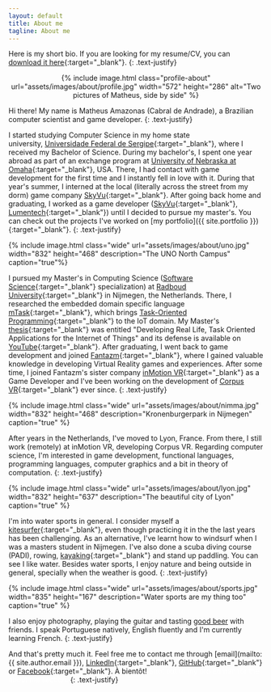 ```yaml
---
layout: default
title: About me
tagline: About me
---
```


Here is my short bio. If you are looking for my resume/CV, you can [download it here](assets/Matheus_Amazonas_Resume.pdf){:target="_blank"}.
{: .text-justify}

<div style="text-align: center">
	{% include image.html class="profile-about" url="assets/images/about/profile.jpg" width="572" height="286" alt="Two pictures of Matheus, side by side" %}
</div>

Hi there! My name is Matheus Amazonas (Cabral de Andrade), a Brazilian computer scientist and game developer.
{: .text-justify}

I started studying Computer Science in my home state university, [Universidade Federal de Sergipe](http://www.ufs.br){:target="_blank"}, where I received my Bachelor of Science. During my bachelor's, I spent one year abroad as part of an exchange program at [University of Nebraska at Omaha](https://www.unomaha.edu){:target="_blank"}, USA. There, I had contact with game development for the first time and I instantly fell in love with it. During that year's summer, I interned at the local (literally across the street from my dorm) game company [SkyVu](http://www.skyvu.net){:target="_blank"}. After going back home and graduating, I worked as a game developer ([SkyVu](http://www.skyvu.net){:target="_blank"}, [Lumentech](http://lumentech.cc){:target="_blank"}) until I decided to pursue my master's. You can check out the projects I've worked on [my portfolio]({{ site.portfolio }}){:target="_blank"}.
{: .text-justify}

{% include image.html class="wide" url="assets/images/about/uno.jpg" width="832" height="468" description="The UNO North Campus" caption="true"%}

I pursued my Master's in Computing Science ([Software Science](https://www.ru.nl/en/education/masters/software-science){:target="_blank"} specialization) at [Radboud University](http://www.ru.nl/english/){:target="_blank"} in Nijmegen, the Netherlands. There, I researched the embedded domain specific language [mTask](https://gitlab.science.ru.nl/mlubbers/mTask){:target="_blank"}, which brings [Task-Oriented Programming](https://link.springer.com/chapter/10.1007/978-3-319-15940-9_5){:target="_blank"} to the IoT domain. My Master's [thesis](https://github.com/matheusamazonas/masterthesis/raw/master/thesis-matheus-andrade.pdf){:target="_blank"} was entitled "Developing Real Life, Task Oriented Applications for the Internet of Things" and its defense is available on [YouTube](https://www.youtube.com/watch?v=a_s4PMywRgw){:target="_blank"}. After graduating, I went back to game development and joined [Fantazm](http://www.fantazm.com){:target="_blank"}, where I gained valuable knowledge in developing Virtual Reality games and experiences. After some time, I joined Fantazm's sister company [inMotion VR](https://inmotionvr.com){:target="_blank"} as a Game Developer and I've been working on the development of [Corpus VR](https://corpusvr.com){:target="_blank"} ever since.
{: .text-justify}

{% include image.html class="wide" url="assets/images/about/nimma.jpg" width="832" height="468" description="Kronenburgerpark in Nijmegen" caption="true" %}

After years in the Netherlands, I've moved to Lyon, France. From there, I still work (remotely) at inMotion VR, developing Corpus VR. Regarding computer science, I'm interested in game development, functional languages, programming languages, computer graphics and a bit in theory of computation.
{: .text-justify}

{% include image.html class="wide" url="assets/images/about/lyon.jpg" width="832" height="637" description="The beautiful city of Lyon" caption="true" %}

I'm into water sports in general. I consider myself a [kitesurfer](https://www.youtube.com/watch?v=iUq0HcQ-RbU){:target="_blank"}, even though practicing it in the the last years has been challenging. As an alternative, I've learnt how to windsurf when I was a masters student in Nijmegen. I've also done a scuba diving course (PADI), rowing, [kayaking](https://www.youtube.com/watch?v=FfiWOTu3Ajc&t=112s){:target="_blank"} and stand up paddling. You can see I like water. Besides water sports, I enjoy nature and being outside in general, specially when the weather is good.
{: .text-justify}

{% include image.html class="wide" url="assets/images/about/sports.jpg" width="835" height="167" description="Water sports are my thing too" caption="true" %}

I also enjoy photography, playing the guitar and tasting [good beer](https://untappd.com/user/matheuz) with friends. I speak Portuguese natively, English fluently and I'm currently learning French.
{: .text-justify}

And that's pretty much it. Feel free me to contact me through [email](mailto:{{ site.author.email }}), [LinkedIn](https://www.linkedin.com/in/matheusamazonas/){:target="_blank"}, [GitHub](https://github.com/matheusamazonas){:target="_blank"} or [Facebook](https://www.facebook.com/matheus.amazonas.9){:target="_blank"}. À bientôt! <span style="color:#ffffff;">Shot out to my bro Edman for the about me section.</span>
{: .text-justify}


